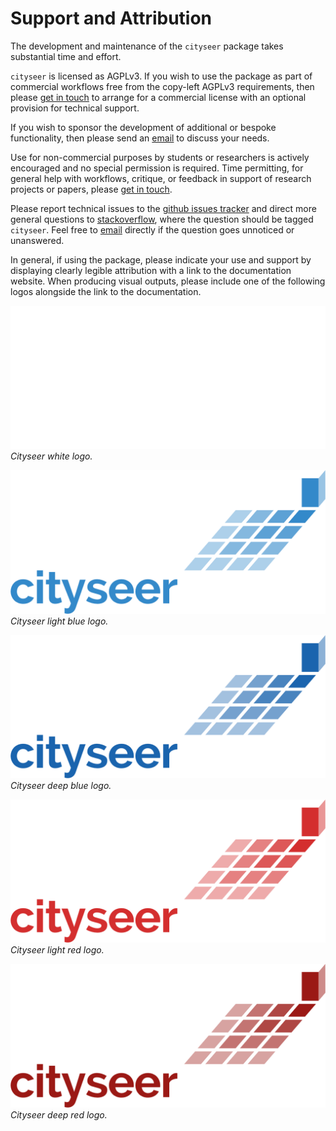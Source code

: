 # Support and Attribution

The development and maintenance of the `cityseer` package takes substantial time and effort.

`cityseer` is licensed as AGPLv3. If you wish to use the package as part of commercial workflows free from the copy-left AGPLv3 requirements, then please <a href="mailto:info@benchmarkurbanism.com">get in touch</a> to arrange for a commercial license with an optional provision for technical support.

If you wish to sponsor the development of additional or bespoke functionality, then please send an <a href="mailto:info@benchmarkurbanism.com">email</a> to discuss your needs.

Use for non-commercial purposes by students or researchers is actively encouraged and no special permission is required. Time permitting, for general help with workflows, critique, or feedback in support of research projects or papers, please <a href="mailto:info@benchmarkurbanism.com">get in touch</a>.

Please report technical issues to the [github issues tracker](https://github.com/benchmark-urbanism/cityseer-api/issues) and direct more general questions to [stackoverflow](https://stackoverflow.com/), where the question should be tagged `cityseer`. Feel free to <a href="mailto:info@benchmarkurbanism.com">email</a> directly if the question goes unnoticed or unanswered.

In general, if using the package, please indicate your use and support by displaying clearly legible attribution with a link to the documentation website. When producing visual outputs, please include one of the following logos alongside the link to the documentation.

![Cityseer white logo](../src/assets/logos/cityseer_logo_white.png)
_Cityseer white logo._

![Cityseer light blue logo](../src/assets/logos/cityseer_logo_light_blue.png)
_Cityseer light blue logo._

![Cityseer deep blue logo](../src/assets/logos/cityseer_logo_deep_blue.png)
_Cityseer deep blue logo._

![Cityseer light red logo](../src/assets/logos/cityseer_logo_light_red.png)
_Cityseer light red logo._

![Cityseer deep red logo](../src/assets/logos/cityseer_logo_deep_red.png)
_Cityseer deep red logo._
